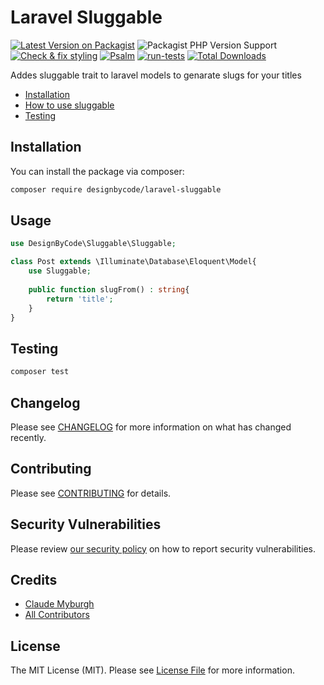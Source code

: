 # Laravel Sluggable


[![Latest Version on Packagist](https://img.shields.io/packagist/v/designbycode/laravel-sluggable.svg?style=plastic)](https://packagist.org/packages/designbycode/laravel-sluggable)
![Packagist PHP Version Support](https://img.shields.io/packagist/php-v/designbycode/laravel-sluggable?style=plastic)
[![Check & fix styling](https://github.com/DesignByCode/laravel-sluggable/actions/workflows/php-cs-fixer.yml/badge.svg)](https://github.com/DesignByCode/laravel-sluggable/actions/workflows/php-cs-fixer.yml)
[![Psalm](https://github.com/DesignByCode/laravel-sluggable/actions/workflows/psalm.yml/badge.svg)](https://github.com/DesignByCode/laravel-sluggable/actions/workflows/psalm.yml)
[![run-tests](https://github.com/DesignByCode/laravel-sluggable/actions/workflows/run-tests.yml/badge.svg)](https://github.com/DesignByCode/laravel-sluggable/actions/workflows/run-tests.yml)
[![Total Downloads](https://img.shields.io/packagist/dt/designbycode/laravel-sluggable.svg?style=plastic)](https://packagist.org/packages/designbycode/laravel-sluggable)

Addes sluggable trait to laravel models to genarate slugs for your titles


* [Installation](#installation)
* [How to use sluggable](#usage)
* [Testing](#testing)


## Installation

You can install the package via composer:

```bash
composer require designbycode/laravel-sluggable
```



## Usage

```php
use DesignByCode\Sluggable\Sluggable;

class Post extends \Illuminate\Database\Eloquent\Model{
    use Sluggable;
    
    public function slugFrom() : string{
        return 'title';
    }
}
```

## Testing

```bash
composer test
```

## Changelog

Please see [CHANGELOG](CHANGELOG.md) for more information on what has changed recently.

## Contributing

Please see [CONTRIBUTING](.github/CONTRIBUTING.md) for details.

## Security Vulnerabilities

Please review [our security policy](../../security/policy) on how to report security vulnerabilities.

## Credits

- [Claude Myburgh](https://github.com/designbycode)
- [All Contributors](../../contributors)

## License

The MIT License (MIT). Please see [License File](LICENSE.md) for more information.
